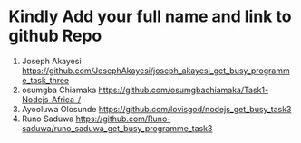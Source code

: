 # Kindly Add your full name and link to github Repo

1. Joseph Akayesi https://github.com/JosephAkayesi/joseph_akayesi_get_busy_programme_task_three
2. osumgba Chiamaka https://github.com/osumgbachiamaka/Task1-Nodejs-Africa-/
3. Ayooluwa Olosunde https://github.com/lovisgod/nodejs_get_busy_task3
4. Runo Saduwa https://github.com/Runo-saduwa/runo_saduwa_get_busy_programme_task3
